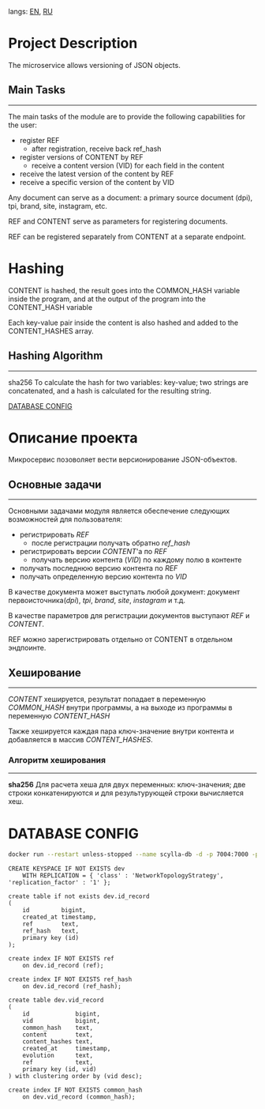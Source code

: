 
langs: [EN](#EN), [RU](#RU)

# Project Description
<a id="EN"></a>
The microservice allows versioning of JSON objects.


## Main Tasks
---
The main tasks of the module are to provide the following capabilities for the user:

- register REF
  - after registration, receive back ref_hash
- register versions of CONTENT by REF
  - receive a content version (VID) for each field in the content
- receive the latest version of the content by REF
- receive a specific version of the content by VID

Any document can serve as a document: a primary source document (dpi), tpi, brand, site, instagram, etc.

REF and CONTENT serve as parameters for registering documents.

REF can be registered separately from CONTENT at a separate endpoint.

# Hashing
CONTENT is hashed, the result goes into the COMMON_HASH variable inside the program, and at the output of the program into the CONTENT_HASH variable

Each key-value pair inside the content is also hashed and added to the CONTENT_HASHES array.

## Hashing Algorithm
---
sha256
To calculate the hash for two variables: key-value; two strings are concatenated, and a hash is calculated for the resulting string.

[DATABASE CONFIG](#DATABASE)

# Описание проекта
<a id="RU"></a>
Микросервис позоволяет вести версионирование JSON-объектов.

## Основные задачи
---
Основными задачами модуля является обеспечение следующих возможностей для пользователя:
- регистрировать *REF*
	- после регистрации получать обратно *ref_hash*
- регистрировать версии *CONTENT*'а по *REF*
	- получать версию контента (*VID*) по каждому полю в контенте
- получать последнюю версию контента по *REF*
- получать определенную версию контента по *VID*


В качестве документа может выступать любой документ: документ первоисточника(*dpi*), *tpi*, *brand*, *site*, *instagram* и т.д.

В качестве параметров для регистрации документов выступают *REF* и *CONTENT*.

REF можно зарегистрировать отдельно от CONTENT в отдельном эндпоинте.

## Хеширование
---
*CONTENT* хешируется, результат попадает в переменную *COMMON_HASH* внутри программы, а на выходе из программы в переменную *CONTENT_HASH*

Также хешируется каждая пара ключ-значение внутри контента и добавляется в массив *CONTENT_HASHES*.

### Алгоритм хеширования
---
**sha256**
Для расчета хеша для двух переменных: ключ-значения; две строки конкатенируются и для результурующей строки вычисляется хеш.
# DATABASE CONFIG
<a id="DATABASE"></a>
```bash
docker run --restart unless-stopped --name scylla-db -d -p 7004:7000 -p 9046:9042 scylladb/scylla:5.1
```

```cql
CREATE KEYSPACE IF NOT EXISTS dev  
    WITH REPLICATION = { 'class' : 'NetworkTopologyStrategy', 'replication_factor' : '1' };  

create table if not exists dev.id_record  
(  
    id         bigint,  
    created_at timestamp,  
    ref        text,  
    ref_hash   text,
    primary key (id)
);
  
create index IF NOT EXISTS ref  
    on dev.id_record (ref);  
  
create index IF NOT EXISTS ref_hash  
    on dev.id_record (ref_hash);  

```

```cql
create table dev.vid_record 
(  
    id             bigint,  
    vid            bigint,  
    common_hash    text,  
    content        text,  
    content_hashes text,  
    created_at     timestamp,  
    evolution      text,  
    ref            text,
    primary key (id, vid)
) with clustering order by (vid desc);
  
create index IF NOT EXISTS common_hash  
    on dev.vid_record (common_hash);
```
